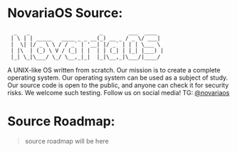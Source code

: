 # NovariaOS Source:
```
  _   _                      _        ___  ____  
 | \ | | _____   ____ _ _ __(_) __ _ / _ \/ ___| 
 |  \| |/ _ \ \ / / _` | '__| |/ _` | | | \___ \ 
 | |\  | (_) \ V / (_| | |  | | (_| | |_| |___) |
 |_| \_|\___/ \_/ \__,_|_|  |_|\__,_|\___/|____/ 
```
A UNIX-like OS written from scratch.
Our mission is to create a complete operating system. Our operating system can be used as a subject of study.
Our source code is open to the public,
and anyone can check it for security risks.
We welcome such testing.
Follow us on social media! TG: [@novariaos](https://t.me/novariaos)

# Source Roadmap:
> source roadmap will be here